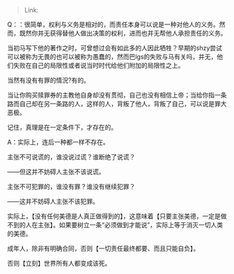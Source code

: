 > Link: 

Q：：很简单，权利与义务是相对的，而责任本身可以说是一种对他人的义务。然而，既然你并无获得替他人做出决策的权利，进而也并无帮他人承担责任的义务。

当初马写下他的著作之时，可曾想过会有如此多的人因此牺牲？早期的shzy尝试可以被称为无畏的也可以被称为愚蠢的，然而巴lgs的失败与马有关吗，并无，他们失败在自己的局限性或者说当时时代给他们附加的局限性之上。

当然有没有有罪的情況?有的。

当让你购买赎罪券的主教他自身却没有贯彻，自己也没有相信上帝；当给你指一条路而自己却在另一条路的人，这样的人，背叛了他人，背叛了自己，可以说是罪大恶极。

记住，真理是在一定条件下，才存在的。

A：实际上，连后一种都一样不存在。

主张不可说谎的，谁没说过谎？谁断绝了说谎？

——但这并不妨碍人主张不该说谎。

主张不可犯罪的，谁没有罪？谁没有继续犯罪？

——这并不妨碍人主张不该犯罪。

实际上，【没有任何美德是人真正做得到的】，这意味着【只要主张美德，一定是做不到的人在主张】。如果要树立一条“必须做到才能说”，实际上等于消灭一切人类的美德。

成年人，除非有明确合同，否则【一切责任最终都要、而且只能自负】。

否则【立刻】世界所有人都变成该死。
